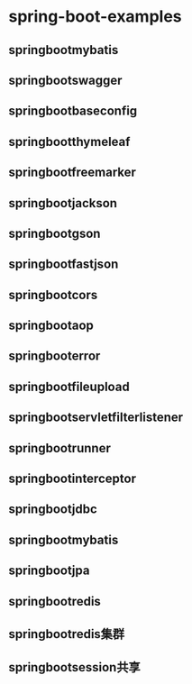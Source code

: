# spring-boot-examples
## springbootmybatis
## springbootswagger
## springbootbaseconfig
## springbootthymeleaf
## springbootfreemarker
## springbootjackson
## springbootgson
## springbootfastjson
## springbootcors
## springbootaop
## springbooterror
## springbootfileupload
## springbootservletfilterlistener
## springbootrunner
## springbootinterceptor
## springbootjdbc
## springbootmybatis
## springbootjpa
## springbootredis
## springbootredis集群
## springbootsession共享
